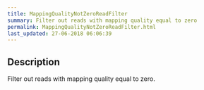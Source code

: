 ```yaml
---
title: MappingQualityNotZeroReadFilter
summary: Filter out reads with mapping quality equal to zero
permalink: MappingQualityNotZeroReadFilter.html
last_updated: 27-06-2018 06:06:39
---
```



## Description

Filter out reads with mapping quality equal to zero.


